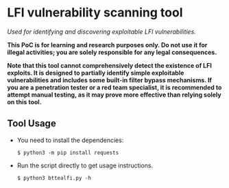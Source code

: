 # LFI vulnerability scanning tool

*Used for identifying and discovering exploitable LFI vulnerabilities.*

**This PoC is for learning and research purposes only. Do not use it for illegal activities; you are solely responsible for any legal consequences.**

**Note that this tool cannot comprehensively detect the existence of LFI exploits. It is designed to partially identify simple exploitable vulnerabilities and includes some built-in filter bypass mechanisms. If you are a penetration tester or a red team specialist, it is recommended to attempt manual testing, as it may prove more effective than relying solely on this tool.**

## Tool Usage
* You need to install the dependencies:

  `$ python3 -m pip install requests`

* Run the script directly to get usage instructions.

  `$ python3 bttealfi.py -h`
